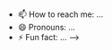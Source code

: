 <!--
# Welcome to My Research Portfolio

## Research Statement

### 🔭 Past Research
My past research focused on identifying and recommending best practices for applying statistical inference in the analysis of recommender system evaluation experiments. The goal was to enhance the reliability of performance metrics by addressing key statistical challenges and improving the accuracy of evaluation results.

### 🔭 Current Research
Currently, I am exploring causal inference techniques to estimate the true causal effects of recommended items on user behavior. This research aims to refine the reliability of performance metrics in recommender systems by better understanding the causal relationships between recommendations and user interactions.

### 🔭 Future Research Vision

My future research spans the intersection of **causal inference**, **machine learning**, and **decision-making under uncertainty**, with a focus on:

#### 📌 Causal Inference in Recommender Systems
Exploring causal inference methods to estimate the true effects of recommended items on user behavior. This includes:
- Understanding direct and indirect effects of recommendations
- Improving evaluation metrics beyond clicks and conversions
- Enhancing trust in algorithmic recommendations through causal metrics

#### 📌 Supply Chain Decision-Making Under Uncertainty
Applying simulation, optimization, and causal inference to improve supply chain operations in dynamic, uncertain environments:
- Modeling decisions under stochastic demand and supply
- Evaluating interventions for procurement, inventory, and logistics
- Enhancing operational robustness using counterfactual reasoning

#### 📌 Integrating Machine Learning with Causal Inference
Designing hybrid frameworks that combine the predictive power of machine learning with causal reasoning to support real-world decisions:
- Scalable, data-driven causal estimation
- Interpretability in high-dimensional, complex systems
- Applications across personalization, logistics, and operations

👉 See [future-research](https://github.com/nihemelandu/future-research.git) for detailed methodology and project roadmap.


## Publications

### [Statistical Inference: The Missing Piece of RecSys Experiment Reliability Discourse](https://arxiv.org/abs/2109.06424)
*Discusses how statistical inference is often overlooked in recommender system evaluations and outlines challenges that threaten experimental reliability.*

### [Inference at Scale: Significance Testing for Large Search and Recommendation Experiments](https://arxiv.org/abs/2305.02461)
*Explores how significance tests behave in large-scale experiments, emphasizing the need to consider practical effect sizes alongside p-values.*

### [Multiple Testing for IR and Recommendation System Experiments](https://md.ekstrandom.net/pubs/ecir2024-multiple-testing.pdf)
*Examines the multiple-comparison problem (MCP) in evaluations involving more than two systems, which can lead to inflated false discoveries. This study extends the investigation to recommendation system evaluations and explores procedures that control the False Discovery Rate (FDR).*

### [Candidate Set Sampling for Evaluating Top-N Recommendation](https://arxiv.org/pdf/2309.11723)
*Analyzes how candidate set selection strategies interact with popularity bias and affect the accuracy of evaluation metrics in top-N recommendation tasks.*

---


---



Feel free to explore the individual papers for more in-depth discussions of the methodologies and findings. For any questions or further details on my work, feel free to reach out!






<!--
<h1>Ngozi Ihemelandu <br/>Data Scientist <br/> <a href="https://www.linkedin.com/in/nihemelandu/">linkedin</a>
</h1> 
<h2>📺Data Analytics Techniques and Methodologies:</h2>

  - <b>[Descriptive Analytics](https://github.com/nihemelandu/Descriptive-Analytics.git) </b>
  - <b>[Causal Inference](https://github.com/nihemelandu/Causal-Inference.git) </b>
  - <b>[Predictive Analytics](https://github.com/nihemelandu/Predictive-Analytics.git) </b>
  - <b>[Prescriptive Analytics](https://github.com/nihemelandu/Prescriptive-Analytics.git) </b>
  - [Praciting DS & Algos in Python](https://github.com/joshmadakor1/Algorithms-Practice)
<h2>📺Independent Projects:</h2>
<h2>👨‍💻 Research Projects:</h2>

- <b>[Pairwise Significance Testing for Recommendation Experiments](https://github.com/Ngozi-Ihemelandu/Prj2-Pairwise-Testing)</b>
- <b>[Multiple Testing for Recommendation System Experiments](https://github.com/Ngozi-Ihemelandu/Prj3-Multiple-Testing)</b>


<h2>📺 Exploratory Data Analysis</h2>
  - <b>[With Python](https://github.com/nihemelandu/EDA_PYTHON.git) </b>

  
<h2> 🤳 Connect with me:</h2>

**nihemelandu/nihemelandu** is a ✨ _special_ ✨ repository because its `README.md` (this file) appears on your GitHub profile.

Here are some ideas to get you started:

- 🔭 I’m currently working on ...
- 🌱 I’m currently learning ...
- 👯 I’m looking to collaborate on ...
- 🤔 I’m looking for help with ...
- 💬 Ask me about ...
-->
- 📫 How to reach me: ...
- 😄 Pronouns: ...
- ⚡ Fun fact: ...
-->
